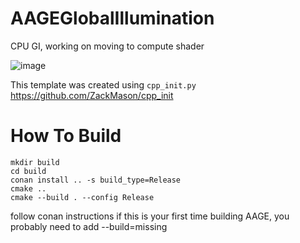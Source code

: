 # AAGEGlobalIllumination

CPU GI, working on moving to compute shader

![image](https://user-images.githubusercontent.com/3623261/185831810-c542058d-6364-40e6-b2db-a703e47c9dcf.png)

This template was created using `cpp_init.py` https://github.com/ZackMason/cpp_init

# How To Build 

```
mkdir build
cd build
conan install .. -s build_type=Release
cmake ..
cmake --build . --config Release
```

follow conan instructions if this is your first time building AAGE, you probably need to add --build=missing
